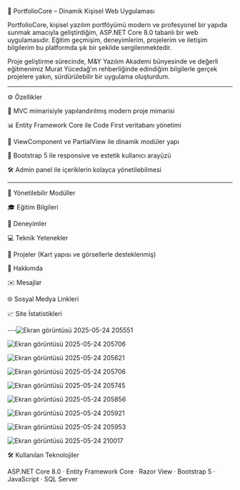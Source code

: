 
🚀 PortfolioCore – Dinamik Kişisel Web Uygulaması

PortfolioCore, kişisel yazılım portföyümü modern ve profesyonel bir yapıda sunmak amacıyla geliştirdiğim, ASP.NET Core 8.0 tabanlı bir web uygulamasıdır. Eğitim geçmişim, deneyimlerim, projelerim ve iletişim bilgilerim bu platformda şık bir şekilde sergilenmektedir.

Proje geliştirme sürecinde, M&Y Yazılım Akademi bünyesinde ve değerli eğitmenimiz Murat Yücedağ’ın rehberliğinde edindiğim bilgilerle gerçek projelere yakın, sürdürülebilir bir uygulama oluşturdum.


---

⚙️ Özellikler

🧱 MVC mimarisiyle yapılandırılmış modern proje mimarisi

📊 Entity Framework Core ile Code First veritabanı yönetimi

🧩 ViewComponent ve PartialView ile dinamik modüler yapı

🎨 Bootstrap 5 ile responsive ve estetik kullanıcı arayüzü

🛠️ Admin panel ile içeriklerin kolayca yönetilebilmesi



---

🧩 Yönetilebilir Modüller

🎓 Eğitim Bilgileri

💼 Deneyimler

💻 Teknik Yetenekler

📁 Projeler (Kart yapısı ve görsellerle desteklenmiş)

👤 Hakkımda

✉️ Mesajlar

🌐 Sosyal Medya Linkleri

📈 Site İstatistikleri



---![Ekran görüntüsü 2025-05-24 205551](https://github.com/user-attachments/assets/8f930ee6-41c0-4748-a35c-161947771a6a)

![Ekran görüntüsü 2025-05-24 205706](https://github.com/user-attachments/assets/17a4122c-f02b-4e46-8726-264fb68fd621)

![Ekran görüntüsü 2025-05-24 205621](https://github.com/user-attachments/assets/0d58bdf8-227f-461c-8b79-db0c831bf15e)

![Ekran görüntüsü 2025-05-24 205706](https://github.com/user-attachments/assets/1916b16b-f7a1-416d-a663-3a5e8ae8cca9)

![Ekran görüntüsü 2025-05-24 205745](https://github.com/user-attachments/assets/8917bfe5-5869-48b9-a453-055888bff716)

![Ekran görüntüsü 2025-05-24 205856](https://github.com/user-attachments/assets/26ef7c94-c312-4e6a-a50c-35575c68e09f)

![Ekran görüntüsü 2025-05-24 205921](https://github.com/user-attachments/assets/6192f816-ffaa-4bb2-8c60-6cef01c605fa)

![Ekran görüntüsü 2025-05-24 205953](https://github.com/user-attachments/assets/169456cd-b592-421a-87e8-45aa8aec3c7e)

![Ekran görüntüsü 2025-05-24 210017](https://github.com/user-attachments/assets/70232442-697c-40d8-b283-b36285ede456)

🛠️ Kullanılan Teknolojiler

ASP.NET Core 8.0 · Entity Framework Core · Razor View · Bootstrap 5 · JavaScript · SQL Server


